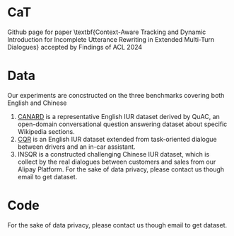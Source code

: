 # CaT

Github page for paper \textbf{Context-Aware Tracking and Dynamic Introduction for Incomplete Utterance Rewriting in Extended Multi-Turn Dialogues} accepted by Findings of ACL 2024

# Data

Our experiments are concstructed on the three benchmarks covering both English and Chinese
1. [CANARD](https://sites.google.com/view/qanta/projects/canard) is a representative English IUR dataset derived by QuAC, an open-domain conversational question answering dataset about specific Wikipedia sections.
2. [CQR](https://github.com/alexa/alexa-dataset-contextual-query-rewrite) is an English IUR dataset extended from task-oriented dialogue between drivers and an in-car assistant.
3. INSQR is a constructed challenging Chinese IUR dataset, which is collect by the real dialogues between customers and sales from our Alipay Platform. For the sake of data privacy, please contact us though email to get dataset.

# Code
For the sake of data privacy, please contact us though email to get dataset.

